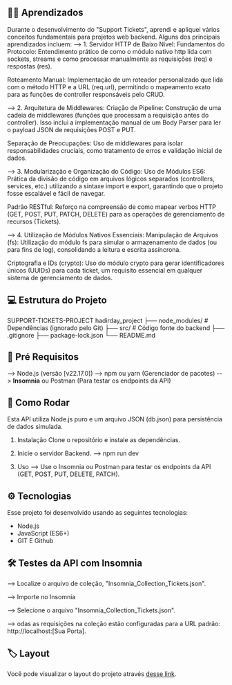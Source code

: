 ## 👩‍💻 Aprendizados
Durante o desenvolvimento do "Support Tickets", aprendi e apliquei vários conceitos fundamentais para projetos web backend. Alguns dos principais aprendizados incluem:
  --> 1. Servidor HTTP de Baixo Nível:
  Fundamentos do Protocolo: Entendimento prático de como o módulo nativo http lida com sockets, streams e como processar manualmente as requisições (req) e respostas (res).

  Roteamento Manual: Implementação de um roteador personalizado que lida com o método HTTP e a URL (req.url), permitindo o mapeamento exato para as funções de controller responsáveis pelo CRUD.

  --> 2. Arquitetura de Middlewares:
  Criação de Pipeline: Construção de uma cadeia de middlewares (funções que processam a requisição antes do controller). Isso inclui a implementação manual de um Body Parser para ler o payload JSON de requisições POST e PUT.

  Separação de Preocupações: Uso de middlewares para isolar responsabilidades cruciais, como tratamento de erros e validação inicial de dados.
  
  --> 3. Modularização e Organização do Código:
  Uso de Módulos ES6: Prática da divisão de código em arquivos lógicos separados (controllers, services, etc.) utilizando a sintaxe import e export, garantindo que o projeto fosse escalável e fácil de navegar.

  Padrão RESTful: Reforço na compreensão de como mapear verbos HTTP (GET, POST, PUT, PATCH, DELETE) para as operações de gerenciamento de recursos (Tickets).
  
  --> 4. Utilização de Módulos Nativos Essenciais:
  Manipulação de Arquivos (fs): Utilização do módulo fs para simular o armazenamento de dados (ou para fins de log), consolidando a leitura e escrita assíncrona.

  Criptografia e IDs (crypto): Uso do módulo crypto para gerar identificadores únicos (UUIDs) para cada ticket, um requisito essencial em qualquer sistema de gerenciamento de dados.

## 💻 Estrutura do Projeto
  SUPPORT-TICKETS-PROJECT
  hadirday_project
  ├── node_modules/         # Dependências (ignorado pelo Git)
  ├── src/                  # Código fonte do backend
  ├── .gitignore
  ├── package-lock.json
  └── README.md

## 💾 Pré Requisitos
  --> Node.js (versão [v22.17.0])
  --> npm ou yarn (Gerenciador de pacotes)
  --> **Insomnia** ou Postman (Para testar os endpoints da API)

## 🚀 Como Rodar
  Esta API utiliza Node.js puro e um arquivo JSON (db.json) para persistência de dados simulada.

  1. Instalação
    Clone o repositório e instale as dependências.

  2. Inicie o servidor Backend.
    --> npm run dev 

  3. Uso
    --> Use o Insomnia ou Postman para testar os endpoints da API (GET, POST, PUT, DELETE, PATCH).

## ⚙️ Tecnologias
Esse projeto foi desenvolvido usando as seguintes tecnologias:

- Node.js
- JavaScript (ES6+)
- GIT E Github

## 🛠️ Testes da API com Insomnia
--> Localize o arquivo de coleção, "Insomnia_Collection_Tickets.json".

--> Importe no Insomnia

--> Selecione o arquivo "Insomnia_Collection_Tickets.json".

--> odas as requisições na coleção estão configuradas para a URL padrão: http://localhost:[Sua Porta].

## 🏷️ Layout
Você pode visualizar o layout do projeto através [desse link](https://efficient-sloth-d85.notion.site/API-de-ticket-de-suporte-25654d26e5704936a5da1b3083f03c27).